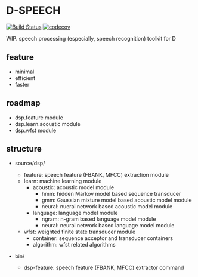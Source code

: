 # D-SPEECH

[![Build Status](https://travis-ci.com/ShigekiKarita/d-speech.svg?branch=master)](https://travis-ci.com/ShigekiKarita/d-speech)
[![codecov](https://codecov.io/gh/ShigekiKarita/d-speech/branch/master/graph/badge.svg)](https://codecov.io/gh/ShigekiKarita/d-speech)

WIP. speech processing (especially, speech recognition) toolkit for D

## feature

- minimal
- efficient
- faster

## roadmap

- dsp.feature module
- dsp.learn.acoustic module
- dsp.wfst module

## structure

- source/dsp/
  - feature: speech feature (FBANK, MFCC) extraction module
  - learn: machine learning module
    - acoustic: acoustic model module
      - hmm: hidden Markov model based sequence transducer
      - gmm: Gaussian mixture model based acoustic model module
      - neural: nueral network based acoustic model module
    - language: language model module
      - ngram: n-gram based language model module
      - neural: neural network based language model module
  - wfst: weighted finite state transducer module
    - container: sequence acceptor and transducer containers
    - algorithm: wfst related algorithms

- bin/
  - dsp-feature: speech feature (FBANK, MFCC) extractor command
